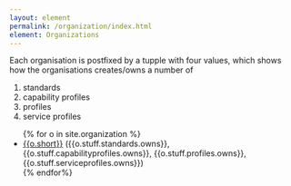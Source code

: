```yaml
---
layout: element
permalink: /organization/index.html
element: Organizations
---
```


Each organisation is postfixed by a tupple with four values, which shows how the organisations creates/owns a number of

1. standards
2. capability profiles
3. profiles
4. service profiles

<ul>
{% for o in site.organization %}
<li><a href="/organization/{{o.key}}.html" title="{{o.long}}">{{o.short}}</a>
({{o.stuff.standards.owns}}, {{o.stuff.capabilityprofiles.owns}},
{{o.stuff.profiles.owns}},
{{o.stuff.serviceprofiles.owns}})</li>
{% endfor%}
</ul>
